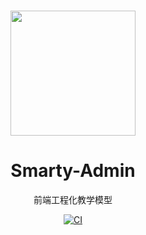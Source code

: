 <br>

<p align="center">
<img src="https://github.com/smarty-team/smarty-admin/blob/main/assets/logo.jpeg" style="width:200px;" />
</p>

<h1 align="center">Smarty-Admin</h1>

<p align="center">
前端工程化教学模型
</p>

<p align="center">
    <a href="https://github.com/lostyu/smarty-ui-vite/actions/workflows/main.yml"><img src="https://github.com/lostyu/smarty-ui-vite/actions/workflows/main.yml/badge.svg?branch=main" alt="CI" style="max-width: 100%;"></a>
</p>
